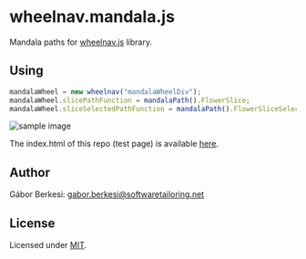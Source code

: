 # wheelnav.mandala.js
Mandala paths for [wheelnav.js][projectpage] library.

## Using

```javascript
mandalaWheel = new wheelnav("mandalaWheelDiv");
mandalaWheel.slicePathFunction = mandalaPath().FlowerSlice;
mandalaWheel.sliceSelectedPathFunction = mandalaPath().FlowerSliceSelected;
```

![sample image](http://wheelnavjs.softwaretailoring.net/mandala/mandala_sampleimage.png)

The index.html of this repo (test page) is available [here][testpage].

## Author

Gábor Berkesi: gabor.berkesi@softwaretailoring.net

## License

Licensed under [MIT][mit].

[projectpage]: http://wheelnavjs.softwaretailoring.net
[testpage]: http://wheelnavjs.softwaretailoring.net/mandala
[mit]: http://www.opensource.org/licenses/mit-license.php